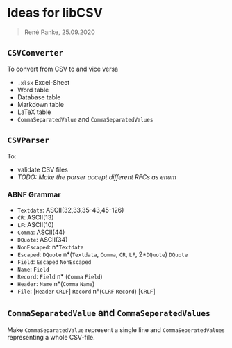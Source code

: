 # Ideas for libCSV

> René Panke, 25.09.2020

## `CSVConverter`

To convert from CSV to and vice versa

- `.xlsx` Excel-Sheet
- Word table
- Database table
- Markdown table
- LaTeX table
- `CommaSeparatedValue` and `CommaSeparatedValues`

## `CSVParser`

To:

- validate CSV files
- *TODO: Make the parser accept different RFCs as enum*

### ABNF Grammar

- `Textdata`: ASCII(32,33,35-43,45-126)
- `CR`: ASCII(13)
- `LF`: ASCII(10)
- `Comma`: ASCII(44)
- `DQuote`: ASCII(34)
- `NonEscaped`: n*`Textdata`
- `Escaped`: `DQuote` n*(`Textdata`, `Comma`, `CR`, `LF`, 2*`DQuote`) `DQuote`
- `Field`: `Escaped` `NonEscaped`
- `Name`: `Field`
- `Record`: `Field` n* (`Comma` `Field`)
- `Header`: `Name` n*(`Comma` `Name`)
- `File`: [`Header` `CRLF`] `Record` n*(`CLRF` `Record`) [`CRLF`]
## `CommaSeparatedValue` and `CommaSeperatedValues`

Make `CommaSeparatedValue` represent a single line and `CommaSeperatedValues` representing a whole CSV-file. 